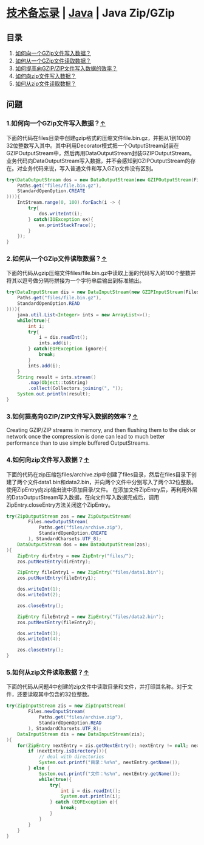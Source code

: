 # [技术备忘录](../README.md) | [Java](README.md) | Java Zip/GZip
## 目录
  1. [如何向一个GZip文件写入数据？](#write-to-gzip)
  2. [如何从一个GZip文件读取数据？](#read-from-gzip)
  3. [如何提高向GZIP/ZIP文件写入数据的效率？](#performant-zip-write)
  4. [如何向zip文件写入数据？](#write-to-zip)
  5. [如何从zip文件读取数据？](#read-from-zip)

## 问题
### 1.如何向一个GZip文件写入数据？<a name="write-to-gzip"></a>[↑](#top)
下面的代码在files目录中创建gzip格式的压缩文件file.bin.gz，并把从1到100的
32位整数写入其中。其中利用Decorator模式把一个OutputStream封装在GZIPOutputStream中，然后再用DataOutputStream封装GZIPOutputStream。业务代码向DataOutputStream写入数据，并不会感知到GZIPOutputStream的存在。对业务代码来说，写入普通文件和写入GZip文件没有区别。
```java
try(DataOutputStream dos = new DataOutputStream(new GZIPOutputStream(Files.newOutputStream(
    Paths.get("files/file.bin.gz"),
    StandardOpenOption.CREATE
)))){
    IntStream.range(0, 100).forEach(i -> {
        try{ 
            dos.writeInt(i);
        } catch(IOException ex){
            ex.printStackTrace();
        }
    });
}
```
### 2.如何从一个GZip文件读取数据？<a name="read-from-gzip"></a>[↑](#top)
下面的代码从gzip压缩文件files/file.bin.gz中读取上面的代码写入的100个整数并将其以逗号做分隔符拼接为一个字符串后输出到标准输出。
```java
try(DataInputStream dis = new DataInputStream(new GZIPInputStream(Files.newInputStream(
    Paths.get("files/file.bin.gz"),
    StandardOpenOption.READ
)))){
    java.util.List<Integer> ints = new ArrayList<>();
    while(true){
        int i;
        try{
            i = dis.readInt();
            ints.add(i);
        } catch(EOFException ignore){
            break;
        }
        ints.add(i);
    }
    String result = ints.stream()
        .map(Object::toString)
        .collect(Collectors.joining(", "));
    System.out.println(result);
}
```
### 3.如何提高向GZIP/ZIP文件写入数据的效率？<a name="performant-zip-write"></a>[↑](#top)
Creating GZIP/ZIP streams in memory, and then flushing them
to the disk or network once the compression is done can lead
to much better performance than to use simple buffered OutputStreams.
### 4.如何向zip文件写入数据？<a name="write-to-zip"></a>[↑](#top)
下面的代码在zip压缩包files/archive.zip中创建了files目录，然后在files目录下创建了两个文件data1.bin和data2.bin，并向两个文件中分别写入了两个32位整数。
使用ZipEntry向zip输出流中添加目录/文件。
在添加文件ZipEntry后，再利用外层的DataOutputStream写入数据，在向文件写入数据完成后，调用ZipEntry.closeEntry方法关闭这个ZipEntry。
```java
try(ZipOutputStream zos = new ZipOutputStream(
        Files.newOutputStream(
            Paths.get("files/archive.zip"),
            StandardOpenOption.CREATE
        ), StandardCharsets.UTF_8);
    DataOutputStream dos = new DataOutputStream(zos);
){
    ZipEntry dirEntry = new ZipEntry("files/");
    zos.putNextEntry(dirEntry);

    ZipEntry fileEntry1 = new ZipEntry("files/data1.bin");
    zos.putNextEntry(fileEntry1);

    dos.writeInt(1);
    dos.writeInt(2);

    zos.closeEntry();

    ZipEntry fileEntry2 = new ZipEntry("files/data2.bin");
    zos.putNextEntry(fileEntry2);

    dos.writeInt(3);
    dos.writeInt(4);

    zos.closeEntry();
}
```
### 5.如何从zip文件读取数据？<a name="read-from-zip"></a>[↑](#top)
下面的代码从问题4中创建的zip文件中读取目录和文件，并打印其名称。对于文件，还要读取其中包含的32位整数。
```java
try(ZipInputStream zis = new ZipInputStream(
        Files.newInputStream(
            Paths.get("files/archive.zip"),
            StandardOpenOption.READ
        ), StandardCharsets.UTF_8);
    DataInputStream dis = new DataInputStream(zis);
){
    for(ZipEntry nextEntry = zis.getNextEntry(); nextEntry != null; nextEntry = zis.getNextEntry()) {
        if (nextEntry.isDirectory()){
            // deal with directories
            System.out.printf("目录：%s%n", nextEntry.getName());
        } else {
            System.out.printf("文件：%s%n", nextEntry.getName());
            while(true){
                try{
                    int i = dis.readInt();
                    System.out.println(i);
                } catch (EOFException e){
                    break;
                }
            }
        }
    }
}
```
